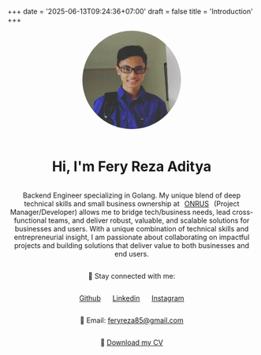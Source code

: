 +++
date = '2025-06-13T09:24:36+07:00'
draft = false
title = 'Introduction'
+++

<div style="display: flex; flex-direction: column; align-items: center; text-align: center;">
    <img src="images/me.jpeg" alt="My Photo" style="width: 200px; border-radius: 50%; margin-bottom: 20px;">
    <h1>Hi, I'm Fery Reza Aditya</h1>
    <p>Backend Engineer specializing in Golang. My unique blend of deep technical skills and small business ownership at<a href="https://shopee.co.id/onrus" target="_blank" style="margin: 0 10px;">ONRUS</a>(Project Manager/Developer) allows me to bridge tech/business needs, lead cross-functional teams, and deliver robust, valuable, and scalable solutions for businesses and users. With a unique combination of technical skills and entrepreneurial insight, I am passionate about collaborating on impactful projects and building solutions that deliver value to both businesses and end users.
</p>
    <p>📱 Stay connected with me:</p>
    <p>
        <a href="https://github.com/ferza17" target="_blank" style="margin: 0 10px;">Github</a>
        <a href="https://www.linkedin.com/in/fery-aditya" target="_blank" style="margin: 0 10px;">Linkedin</a>
        <a href="https://www.instagram.com/feryrz/" target="_blank" style="margin: 0 10px;">Instagram</a>
    </p>
    <p>📧 Email: <a href="mailto:feryreza85@gmail.com" style="margin: 0;">feryreza85@gmail.com</a></p>
    <p>📄 <a href="pdf/resume.pdf" download="fery_reza_aditya-resume.pdf" style="margin: 0;">Download my CV</a></p>   
</div>